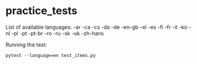 # practice_tests

List of available languages:
-ar
-ca
-cs
-da
-de
-en-gb
-el
-es
-fi
-fr
-it
-ko
-nl
-pl
-pt
-pt-br
-ro
-ru
-sk
-uk
-zh-hans

Running the test:
``` 
pytest --language=en test_items.py
``` 
